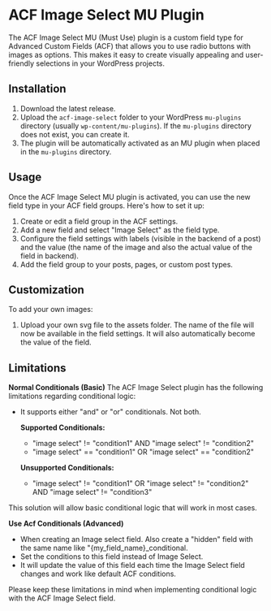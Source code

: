 # ACF Image Select MU Plugin

The ACF Image Select MU (Must Use) plugin is a custom field type for Advanced Custom Fields (ACF) that allows you to use radio buttons with images as options. This makes it easy to create visually appealing and user-friendly selections in your WordPress projects.

## Installation

1. Download the latest release.
2. Upload the `acf-image-select` folder to your WordPress `mu-plugins` directory (usually `wp-content/mu-plugins`). If the `mu-plugins` directory does not exist, you can create it.
3. The plugin will be automatically activated as an MU plugin when placed in the `mu-plugins` directory.

## Usage

Once the ACF Image Select MU plugin is activated, you can use the new field type in your ACF field groups. Here's how to set it up:

1. Create or edit a field group in the ACF settings.
2. Add a new field and select "Image Select" as the field type.
3. Configure the field settings with labels (visible in the backend of a post) and the value (the name of the image and also the actual value of the field in backend).
4. Add the field group to your posts, pages, or custom post types.

## Customization

To add your own images:

1. Upload your own svg file to the assets folder. The name of the file will now be available in the field settings. It will also automatically become the value of the field.

## Limitations
**Normal Conditionals (Basic)**
The ACF Image Select plugin has the following limitations regarding conditional logic:

- It supports either "and" or "or" conditionals. Not both.
  
  **Supported Conditionals:**
  - "image select" != "condition1" AND "image select" != "condition2"
  - "image select" == "condition1" OR "image select" == "condition2"
  
  **Unsupported Conditionals:**
  - "image select" != "condition1" OR "image select" != "condition2" AND "image select" != "condition3"
 
This solution will allow basic conditional logic that will work in most cases.

**Use Acf Conditionals (Advanced)**
  - When creating an Image select field. Also create a "hidden" field with the same name like "{my_field_name}_conditional.
  - Set the conditions to this field instead of Image Select.
  - It will update the value of this field each time the Image Select field changes and work like default ACF conditions.

Please keep these limitations in mind when implementing conditional logic with the ACF Image Select field.

